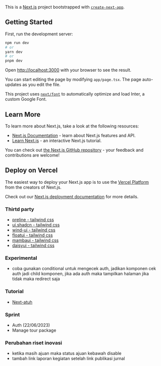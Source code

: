 This is a [Next.js](https://nextjs.org/) project bootstrapped with [`create-next-app`](https://github.com/vercel/next.js/tree/canary/packages/create-next-app).

## Getting Started

First, run the development server:

```bash
npm run dev
# or
yarn dev
# or
pnpm dev
```

Open [http://localhost:3000](http://localhost:3000) with your browser to see the result.

You can start editing the page by modifying `app/page.tsx`. The page auto-updates as you edit the file.

This project uses [`next/font`](https://nextjs.org/docs/basic-features/font-optimization) to automatically optimize and load Inter, a custom Google Font.

## Learn More

To learn more about Next.js, take a look at the following resources:

- [Next.js Documentation](https://nextjs.org/docs) - learn about Next.js features and API.
- [Learn Next.js](https://nextjs.org/learn) - an interactive Next.js tutorial.

You can check out [the Next.js GitHub repository](https://github.com/vercel/next.js/) - your feedback and contributions are welcome!

## Deploy on Vercel

The easiest way to deploy your Next.js app is to use the [Vercel Platform](https://vercel.com/new?utm_medium=default-template&filter=next.js&utm_source=create-next-app&utm_campaign=create-next-app-readme) from the creators of Next.js.

Check out our [Next.js deployment documentation](https://nextjs.org/docs/deployment) for more details.

### Thirtd party
- [preline - tailwind css](https://preline.co)
- [ui.shadcn - tailwind css](https://ui.shadcn.com)
- [wind-ui - tailwind css](https://wind-ui.com)
- [floatui - tailwind css](https://floatui.com)
- [mambaui - tailwind css](https://www.mambaui.com)
- [daisyui - tailwind css](https://daisyui.com)

### Experimental
- coba gunakan conditional untuk mengecek auth, jadikan komponen cek auth jadi child komponen, jika ada auth maka tampilkan halaman jika tidak maka redirect saja

### Tutorial
- [Next-atuh](https://codevoweb.com/setup-and-use-nextauth-in-nextjs-13-app-directory/?utm_content=bd-true)

### Sprint
- Auth (22/06/2023)
- Manage tour package

### Perubahan riset inovasi
- ketika masih ajuan maka status ajuan kebawah disable
- tambah link laporan kegiatan setelah link publikasi jurnal